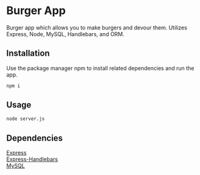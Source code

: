# Burger App
Burger app which allows you to make burgers and devour them. Utilizes Express, Node, MySQL, Handlebars, and ORM.

## Installation
Use the package manager npm to install related dependencies and run the app.

```bash
npm i
```

## Usage

```bash
node server.js
```

## Dependencies
[Express](https://www.npmjs.com/package/express) <br/>
[Express-Handlebars](https://www.npmjs.com/package/express-handlebars) <br/>
[MySQL](https://www.npmjs.com/package/mysql)
